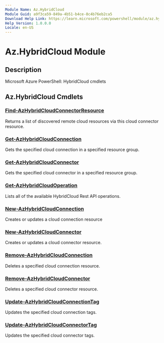 ```yaml
---
Module Name: Az.HybridCloud
Module Guid: a9f3ca59-849a-4b51-b4ce-8c4b76eb2ca5
Download Help Link: https://learn.microsoft.com/powershell/module/az.hybridcloud
Help Version: 1.0.0.0
Locale: en-US
---
```


# Az.HybridCloud Module
## Description
Microsoft Azure PowerShell: HybridCloud cmdlets

## Az.HybridCloud Cmdlets
### [Find-AzHybridCloudConnectorResource](Find-AzHybridCloudConnectorResource.md)
Returns a list of discovered remote cloud resources via this cloud connector resource.

### [Get-AzHybridCloudConnection](Get-AzHybridCloudConnection.md)
Gets the specified cloud connection in a specified resource group.

### [Get-AzHybridCloudConnector](Get-AzHybridCloudConnector.md)
Gets the specified cloud connector in a specified resource group.

### [Get-AzHybridCloudOperation](Get-AzHybridCloudOperation.md)
Lists all of the available HybridCloud Rest API operations.

### [New-AzHybridCloudConnection](New-AzHybridCloudConnection.md)
Creates or updates a cloud connection resource

### [New-AzHybridCloudConnector](New-AzHybridCloudConnector.md)
Creates or updates a cloud connector resource.

### [Remove-AzHybridCloudConnection](Remove-AzHybridCloudConnection.md)
Deletes a specified cloud connection resource.

### [Remove-AzHybridCloudConnector](Remove-AzHybridCloudConnector.md)
Deletes a specified cloud connector resource.

### [Update-AzHybridCloudConnectionTag](Update-AzHybridCloudConnectionTag.md)
Updates the specified cloud connection tags.

### [Update-AzHybridCloudConnectorTag](Update-AzHybridCloudConnectorTag.md)
Updates the specified cloud connector tags.

